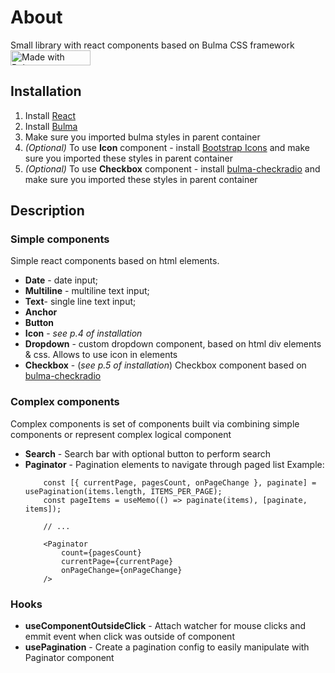 # About
Small library with react components based on Bulma CSS framework&nbsp; <a href="https://bulma.io" title="Bulma css framework">
	<img
    	src="https://bulma.io/images/made-with-bulma.png"
    	alt="Made with Bulma"
    	width="128"
    	height="24"/>
</a>

## Installation
1. Install [React](https://reactjs.org/)
2. Install [Bulma](https://bulma.io/)
3. Make sure you imported bulma styles in parent container
4. *(Optional)* To use **Icon** component - install [Bootstrap Icons](https://icons.getbootstrap.com/) and make sure you imported these styles in parent container
5. *(Optional)* To use **Checkbox** component - install [bulma-checkradio](https://www.npmjs.com/package/bulma-checkradio) and make sure you imported these styles in parent container

## Description
### Simple components
Simple react components based on html elements.

 - **Date** - date input;
 - **Multiline** - multiline text input;
 - **Text**- single line text input;
 - **Anchor**
 - **Button**
 - **Icon** - *see p.4 of installation*
 - **Dropdown** - custom dropdown component, based on html div elements & css. Allows to use icon in elements
 - **Checkbox** - (*see p.5 of installation*) Checkbox component based on [bulma-checkradio](https://wikiki.github.io/form/checkradio)

### Complex components
Complex components is set of components built via combining simple components or represent complex logical component
 - **Search** - Search bar with optional button to perform search
 - **Paginator** - Pagination elements to navigate through paged list
	Example:
	```tsx
		const [{ currentPage, pagesCount, onPageChange }, paginate] = usePagination(items.length, ITEMS_PER_PAGE);
		const pageItems = useMemo(() => paginate(items), [paginate, items]);

		// ...

		<Paginator
			count={pagesCount}
			currentPage={currentPage}
			onPageChange={onPageChange}
		/>
	```
 
### Hooks

 - **useComponentOutsideClick** - Attach watcher for mouse clicks and emmit event when click was outside of component
 - **usePagination** - Create a pagination config to easily manipulate with Paginator component

